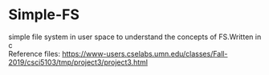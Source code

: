 # Simple-FS
simple file system in user space to understand the concepts of FS.Written in c <br>
Reference files: https://www-users.cselabs.umn.edu/classes/Fall-2019/csci5103/tmp/project3/project3.html

